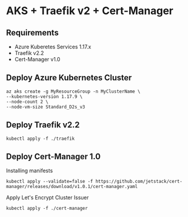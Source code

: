 # AKS + Traefik v2 + Cert-Manager

## Requirements 

- Azure Kuberetes Services 1.17.x
- Traefik v2.2
- Cert-Manager v1.0

## Deploy Azure Kubernetes Cluster

```
az aks create -g MyResourceGroup -n MyClusterName \
--kubernetes-version 1.17.9 \
--node-count 2 \
--node-vm-size Standard_D2s_v3
```

## Deploy Traefik v2.2

```
kubectl apply -f ./traefik
```

## Deploy Cert-Manager 1.0

Installing manifests
```
kubectl apply --validate=false -f https://github.com/jetstack/cert-manager/releases/download/v1.0.1/cert-manager.yaml
```

Apply Let's Encrypt Cluster Issuer
```
kubectl apply -f ./cert-manager
```

